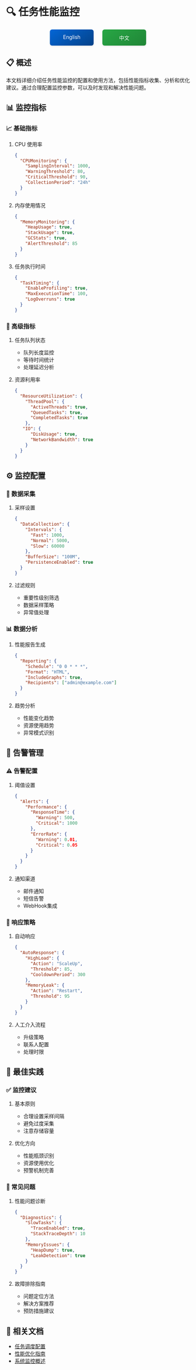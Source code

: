 # 🔍 任务性能监控

<div align="center">
<div style="margin: 20px 0; display: flex; justify-content: center; gap: 24px;">
<a href="./README_EN.md" style="display: inline-block; width: 120px; padding: 12px 0; text-align: center; background: linear-gradient(145deg, #0366d6, #044289); color: white; text-decoration: none; border-radius: 6px; box-shadow: 0 2px 4px rgba(0,0,0,0.1); transition: all 0.3s ease;">
English
</a>
<a href="./README_CN.md" style="display: inline-block; width: 120px; padding: 12px 0; text-align: center; background: linear-gradient(145deg, #28a745, #208637); color: white; text-decoration: none; border-radius: 6px; box-shadow: 0 2px 4px rgba(0,0,0,0.1); transition: all 0.3s ease;">
中文
</a>
</div>
</div>

## 📋 概述
本文档详细介绍任务性能监控的配置和使用方法，包括性能指标收集、分析和优化建议。通过合理配置监控参数，可以及时发现和解决性能问题。

## 📊 监控指标

### 📈 基础指标
1. CPU 使用率
   ```json
   {
     "CPUMonitoring": {
       "SamplingInterval": 1000,
       "WarningThreshold": 80,
       "CriticalThreshold": 90,
       "CollectionPeriod": "24h"
     }
   }
   ```

2. 内存使用情况
   ```json
   {
     "MemoryMonitoring": {
       "HeapUsage": true,
       "StackUsage": true,
       "GCStats": true,
       "AlertThreshold": 85
     }
   }
   ```

3. 任务执行时间
   ```json
   {
     "TaskTiming": {
       "EnableProfiling": true,
       "MaxExecutionTime": 100,
       "LogOverruns": true
     }
   }
   ```

### 🔄 高级指标

1. 任务队列状态
   - 队列长度监控
   - 等待时间统计
   - 处理延迟分析

2. 资源利用率
   ```json
   {
     "ResourceUtilization": {
       "ThreadPool": {
         "ActiveThreads": true,
         "QueuedTasks": true,
         "CompletedTasks": true
       },
      "IO": {
         "DiskUsage": true,
         "NetworkBandwidth": true
       }
     }
   }
   ```

## ⚙️ 监控配置

### 📝 数据采集
1. 采样设置
   ```json
   {
     "DataCollection": {
       "Intervals": {
         "Fast": 1000,
         "Normal": 5000,
         "Slow": 60000
       },
       "BufferSize": "100M",
       "PersistenceEnabled": true
     }
   }
   ```

2. 过滤规则
   - 重要性级别筛选
   - 数据采样策略
   - 异常值处理

### 📊 数据分析

1. 性能报告生成
   ```json
   {
     "Reporting": {
       "Schedule": "0 0 * * *",
       "Format": "HTML",
       "IncludeGraphs": true,
       "Recipients": ["admin@example.com"]
     }
   }
   ```

2. 趋势分析
   - 性能变化趋势
   - 资源使用趋势
   - 异常模式识别

## 🚨 告警管理

### ⚠️ 告警配置
1. 阈值设置
   ```json
   {
     "Alerts": {
       "Performance": {
         "ResponseTime": {
           "Warning": 500,
           "Critical": 1000
         },
         "ErrorRate": {
           "Warning": 0.01,
           "Critical": 0.05
         }
       }
     }
   }
   ```

2. 通知渠道
   - 邮件通知
   - 短信告警
   - WebHook集成

### 🔄 响应策略
1. 自动响应
   ```json
   {
     "AutoResponse": {
       "HighLoad": {
         "Action": "ScaleUp",
         "Threshold": 85,
         "CooldownPeriod": 300
       },
       "MemoryLeak": {
         "Action": "Restart",
         "Threshold": 95
       }
     }
   }
   ```

2. 人工介入流程
   - 升级策略
   - 联系人配置
   - 处理时限

## 📝 最佳实践

### ✅ 监控建议
1. 基本原则
   - 合理设置采样间隔
   - 避免过度采集
   - 注意存储容量

2. 优化方向
   - 性能瓶颈识别
   - 资源使用优化
   - 预警机制完善

### 🎯 常见问题
1. 性能问题诊断
   ```json
   {
     "Diagnostics": {
       "SlowTasks": {
         "TraceEnabled": true,
         "StackTraceDepth": 10
       },
       "MemoryIssues": {
         "HeapDump": true,
         "LeakDetection": true
       }
     }
   }
   ```

2. 故障排除指南
   - 问题定位方法
   - 解决方案推荐
   - 预防措施建议

## 🔗 相关文档
- [任务调度配置](../scheduling/README_CN.md)
- [性能优化指南](../../README_CN.md)
- [系统监控概述](../../../overview/README_CN.md)
